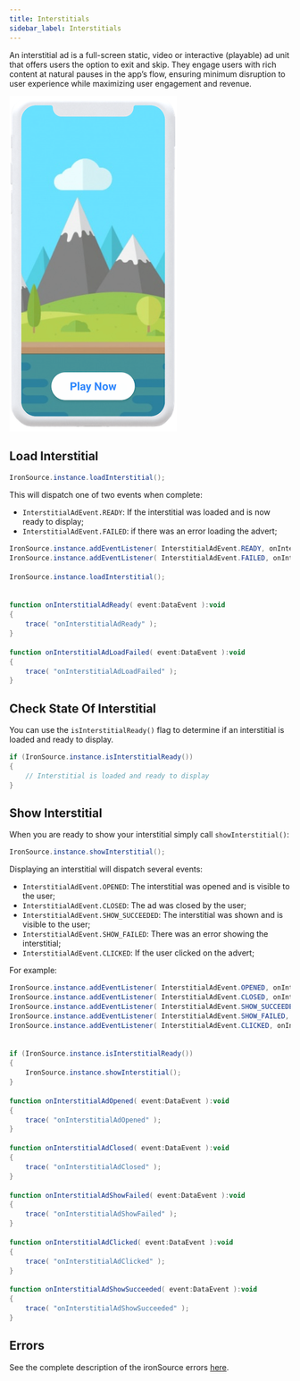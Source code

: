 ```yaml
---
title: Interstitials
sidebar_label: Interstitials
---
```


An interstitial ad is a full-screen static, video or interactive (playable) ad unit that offers users the option to exit and skip. They engage users with rich content at natural pauses in the app’s flow, ensuring minimum disruption to user experience while maximizing user engagement and revenue. 

![](images/interstitial.png)

## Load Interstitial


```actionscript
IronSource.instance.loadInterstitial();
```

This will dispatch one of two events when complete:

- `InterstitialAdEvent.READY`: If the interstitial was loaded and is now ready to display;
- `InterstitialAdEvent.FAILED`: if there was an error loading the advert;


```actionscript
IronSource.instance.addEventListener( InterstitialAdEvent.READY, onInterstitialAdReady );
IronSource.instance.addEventListener( InterstitialAdEvent.FAILED, onInterstitialAdLoadFailed );

IronSource.instance.loadInterstitial();


function onInterstitialAdReady( event:DataEvent ):void
{
    trace( "onInterstitialAdReady" );
}

function onInterstitialAdLoadFailed( event:DataEvent ):void
{
    trace( "onInterstitialAdLoadFailed" );
}
```



## Check State Of Interstitial

You can use the `isInterstitialReady()` flag to determine if an interstitial is loaded and ready to display.

```actionscript
if (IronSource.instance.isInterstitialReady())
{
    // Interstitial is loaded and ready to display
}
```




## Show Interstitial

When you are ready to show your interstitial simply call `showInterstitial()`:

```actionscript
IronSource.instance.showInterstitial();
```

Displaying an interstitial will dispatch several events:

- `InterstitialAdEvent.OPENED`: The interstitial was opened and is visible to the user;
- `InterstitialAdEvent.CLOSED`: The ad was closed by the user;
- `InterstitialAdEvent.SHOW_SUCCEEDED`: The interstitial was shown and is visible to the user;
- `InterstitialAdEvent.SHOW_FAILED`: There was an error showing the interstitial;
- `InterstitialAdEvent.CLICKED`: If the user clicked on the advert;


For example:

```actionscript
IronSource.instance.addEventListener( InterstitialAdEvent.OPENED, onInterstitialAdOpened );
IronSource.instance.addEventListener( InterstitialAdEvent.CLOSED, onInterstitialAdClosed );
IronSource.instance.addEventListener( InterstitialAdEvent.SHOW_SUCCEEDED, onInterstitialAdShowSucceeded );
IronSource.instance.addEventListener( InterstitialAdEvent.SHOW_FAILED, onInterstitialAdShowFailed );
IronSource.instance.addEventListener( InterstitialAdEvent.CLICKED, onInterstitialAdClicked );


if (IronSource.instance.isInterstitialReady())
{
    IronSource.instance.showInterstitial();
}

function onInterstitialAdOpened( event:DataEvent ):void
{
    trace( "onInterstitialAdOpened" );
}

function onInterstitialAdClosed( event:DataEvent ):void
{
    trace( "onInterstitialAdClosed" );
}

function onInterstitialAdShowFailed( event:DataEvent ):void
{
    trace( "onInterstitialAdShowFailed" );
}

function onInterstitialAdClicked( event:DataEvent ):void
{
    trace( "onInterstitialAdClicked" );
}

function onInterstitialAdShowSucceeded( event:DataEvent ):void
{
    trace( "onInterstitialAdShowSucceeded" );
}				
```


## Errors

See the complete description of the ironSource errors [here](errors.md).


